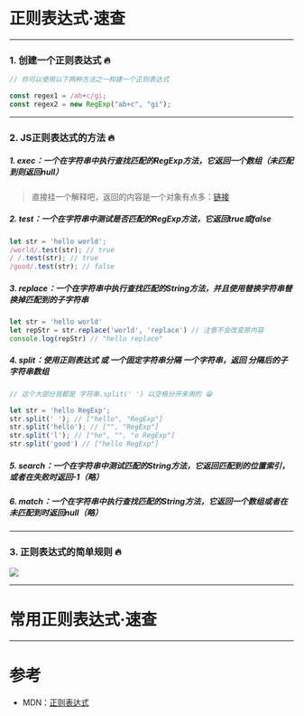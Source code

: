 # 正则表达式·速查

---

### 1. 创建一个正则表达式 🔥

```javascript
// 你可以使用以下两种方法之一构建一个正则表达式

const regex1 = /ab+c/gi;
const regex2 = new RegExp("ab+c", "gi");

```

---

### 2. JS正则表达式的方法 🔥

##### 1. exec：一个在字符串中执行查找匹配的RegExp方法，它返回一个数组（未匹配到则返回null）

> 直接挂一个解释吧，返回的内容是一个对象有点多：[链接](https://developer.mozilla.org/zh-CN/docs/Web/JavaScript/Reference/Global_Objects/RegExp/exec)


##### 2. test：一个在字符串中测试是否匹配的RegExp方法，它返回true或false

```javascript
let str = 'hello world';
/world/.test(str); // true
/ /.test(str); // true
/good/.test(str); // false
```


##### 3. replace：一个在字符串中执行查找匹配的String方法，并且使用替换字符串替换掉匹配到的子字符串

```javascript
let str = 'hello world'
let repStr = str.replace('world', 'replace') // 注意不会改变原内容
console.log(repStr) // "hello replace"
```


##### 4. split：使用正则表达式 或 一个固定字符串分隔 一个字符串，返回 分隔后的子字符串数组

```javascript
// 这个大部分我都是 字符串.split(' ') 以空格分开来用的 😁

let str = 'hello RegExp';
str.split(' '); // ["hello", "RegExp"]
str.split('hello'); // ["", "RegExp"]
str.split('l'); // ["he", "", "o RegExp"]
str.split('good') // ["hello RegExp"]
```


##### 5. search：一个在字符串中测试匹配的String方法，它返回匹配到的位置索引，或者在失败时返回-1（略）


##### 6. match：一个在字符串中执行查找匹配的String方法，它返回一个数组或者在未匹配到时返回null（略）


---

### 3. 正则表达式的简单规则 🔥

<img src="https://itzkp-1253302184.cos.ap-beijing.myqcloud.com/github%E5%9B%BE%E7%89%87/notes/1.png" />

---

# 常用正则表达式·速查

---

# 参考

- MDN：[正则表达式](https://developer.mozilla.org/zh-CN/docs/Web/JavaScript/Guide/Regular_Expressions)